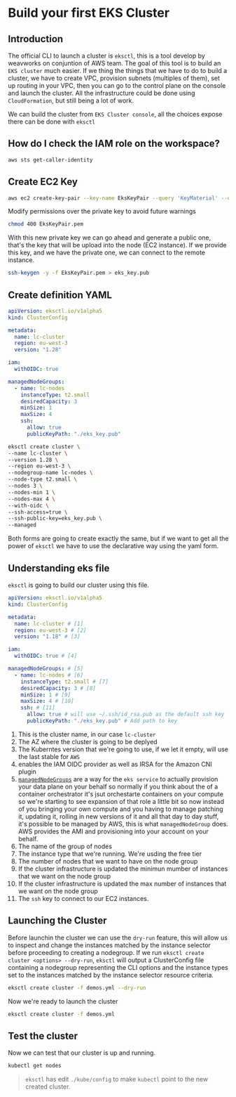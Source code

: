 # Build your first EKS Cluster

## Introduction

The official CLI to launch a cluster is `eksctl`, this is a tool develop by weavworks on conjuntion of AWS team. The goal of this tool is to build an `EKS cluster` much easier. If we thing the things that we have to do to build a cluster, we have to create VPC, provision subnets (multiples of them), set up routing in your VPC, then you can go to the control plane on the console and launch the cluster. All the infrastructure could be done using `CloudFormation`, but still being a lot of work.

We can build the cluster from `EKS Cluster console`, all the choices expose there can be done with `eksctl`

## How do I check the IAM role on the workspace?

```bash
aws sts get-caller-identity
```

## Create EC2 Key

```bash
aws ec2 create-key-pair --key-name EksKeyPair --query 'KeyMaterial' --output text > EksKeyPair.pem
```

Modify permissions over the private key to avoid future warnings

```bash
chmod 400 EksKeyPair.pem
``` 

With this new private key we can go ahead and generate a public one, that's the key that will be upload into the node (EC2 instance). If we provide this key, and we have the private one, we can connect to the remote instance.

```bash
ssh-keygen -y -f EksKeyPair.pem > eks_key.pub
```

## Create definition YAML

```yaml
apiVersion: eksctl.io/v1alpha5
kind: ClusterConfig

metadata:
  name: lc-cluster
  region: eu-west-3
  version: "1.28"

iam:
  withOIDC: true

managedNodeGroups:
  - name: lc-nodes
    instanceType: t2.small
    desiredCapacity: 3
    minSize: 1
    maxSize: 4
    ssh:
      allow: true
      publicKeyPath: "./eks_key.pub"
``` 

```bash
eksctl create cluster \
--name lc-cluster \
--version 1.28 \
--region eu-west-3 \
--nodegroup-name lc-nodes \
--node-type t2.small \
--nodes 3 \
--nodes-min 1 \
--nodes-max 4 \
--with-oidc \
--ssh-access=true \
--ssh-public-key=eks_key.pub \
--managed
```

Both forms are going to create exactly the same, but if we want to get all the power of `eksctl` we have to use the declarative way using the yaml form.

## Understanding eks file

`eksctl` is going to build our cluster using this file.

```yaml
apiVersion: eksctl.io/v1alpha5
kind: ClusterConfig

metadata:
  name: lc-cluster # [1]
  region: eu-west-3 # [2]
  version: "1.18" # [3]

iam:
  withOIDC: true # [4]

managedNodeGroups: # [5]
  - name: lc-nodes # [6]
    instanceType: t2.small # [7]
    desiredCapacity: 3 # [8]
    minSize: 1 # [9]
    maxSize: 4 # [10]
    ssh: # [11]
      allow: true # will use ~/.ssh/id_rsa.pub as the default ssh key
      publicKeyPath: "./eks_key.pub" # Add path to key
``` 

1. This is the cluster name, in our case `lc-cluster`
2. The AZ where the cluster is going to be deplyed
3. The Kuberntes version that we're going to use, if we let it empty, will use the last stable for `AWS`
4. enables the IAM OIDC provider as well as IRSA for the Amazon CNI plugin
5. [`managedNodeGroups`](https://eksctl.io/usage/eks-managed-nodes/) are a way for the `eks service` to actually provision your data plane on your behalf so normally if you think about the of a container orchestrator it's jsut orchestarte containers on your compute so we're starting to see expansion of that role a little bit so now instead of you bringing your own compute and you having to manage patching it, updating it, rolling in new versions of it and all that day to day stuff, it's possible to be managed by AWS, this is what `managedNodeGroup` does. AWS provides the AMI and provisioning into your account on your behalf.
6. The name of the group of nodes
7. The instance type that we're running. We're usding the free tier
8. The number of nodes that we want to have on the node group
9. If the cluster infrastructure is updated the minimun mumber of instances that we want on the node group
10. If the cluster infrastructure is updated the max number of instances that we want on the node group
11. The `ssh` key to connect to our EC2 instances.


## Launching the Cluster

Before launchin the cluster we can use the `dry-run` feature, this will allow us to inspect and change the instances matched by the instance selector before proceeding to creating a nodegroup. If we run `eksctl create cluster <options> --dry-run`, `eksctl` will output a ClusterConfig file containing a nodegroup representing the CLI options and the instance types set to the instances matched by the instance selector resource criteria.

```bash
eksctl create cluster -f demos.yml --dry-run
```

Now we're ready to launch the cluster

```bash
eksctl create cluster -f demos.yml
``` 

## Test the cluster

Now we can test that our cluster is up and running.

```bash
kubectl get nodes
```

> `eksctl` has edit `./kube/config` to make `kubectl` point to the new created cluster.